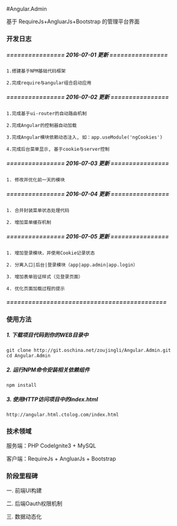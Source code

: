 #Angular.Admin

基于 RequireJs+AngluarJs+Bootstrap 的管理平台界面

### 开发日志

##### ================ 2016-07-01 更新 ================

    1.搭建基于NPM基础代码框架

    2.完成require与angular组合启动应用

##### ================ 2016-07-02 更新 ================
    
    1.完成基于ui-router的自动路由机制

    2.完成Angular的控制器自动加载

    3.完成Angular模块依赖动态注入, 如：app.useModule('ngCookies')
    
    4.完成后台菜单显示, 基于cookie与server控制

##### ================ 2016-07-03 更新 ================

    1. 修改并优化前一天的模块

##### ================ 2016-07-04 更新 ================

    1. 合并封装菜单状态处理代码

    2. 增加菜单缓存机制

##### ================ 2016-07-05 更新 ================

    1. 增加登录模块，并使用Cookie记录状态

    2. 分离入口|后台|登录模块（app|app.admin|app.login）

    3. 增加表单验证样式（见登录页面）
    
    4. 优化页面加载过程的提示

##### ============================================


### 使用方法
##### 1. 下载项目代码到你的WEB目录中
```shell
git clone http://git.oschina.net/zoujingli/Angular.Admin.git
cd Angular.Admin
```
##### 2. 运行NPM命令安装相关依赖组件
```shell
npm install
```
##### 3. 使用HTTP访问项目中的index.html
```link
http://angular.html.ctolog.com/index.html
```


### 技术领域

服务端：PHP CodeIgnite3 + MySQL

客户端：RequireJs + AngluarJs + Bootstrap


### 阶段里程碑

一. 前端UI构建

二. 后端Oauth权限机制

三. 数据动态化 